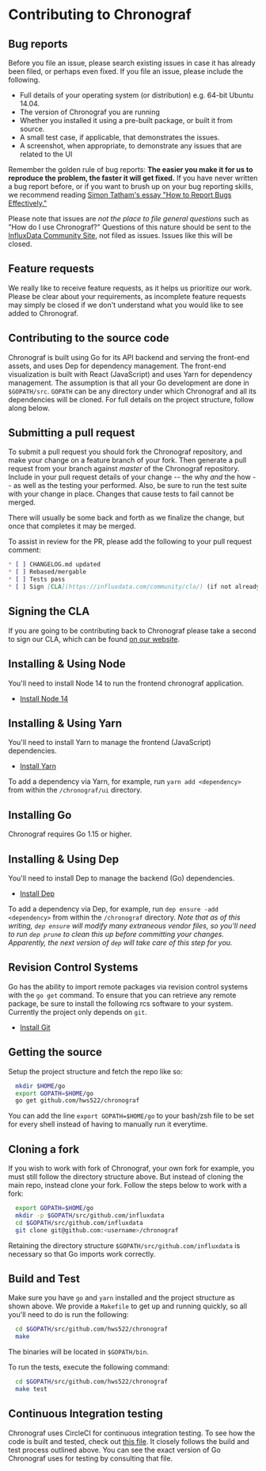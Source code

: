 # Contributing to Chronograf

## Bug reports

Before you file an issue, please search existing issues in case it has already been filed, or perhaps even fixed. If you file an issue, please include the following.

* Full details of your operating system (or distribution) e.g. 64-bit Ubuntu 14.04.
* The version of Chronograf you are running
* Whether you installed it using a pre-built package, or built it from source.
* A small test case, if applicable, that demonstrates the issues.
* A screenshot, when appropriate, to demonstrate any issues that are related to the UI

Remember the golden rule of bug reports: **The easier you make it for us to reproduce the problem, the faster it will get fixed.**
If you have never written a bug report before, or if you want to brush up on your bug reporting skills, we recommend reading [Simon Tatham's essay "How to Report Bugs Effectively."](http://www.chiark.greenend.org.uk/~sgtatham/bugs.html)

Please note that issues are _not the place to file general questions_ such as "How do I use Chronograf?" Questions of this nature should be sent to the [InfluxData Community Site](https://community.influxdata.com), not filed as issues. Issues like this will be closed.

## Feature requests

We really like to receive feature requests, as it helps us prioritize our work. Please be clear about your requirements, as incomplete feature requests may simply be closed if we don't understand what you would like to see added to Chronograf.

## Contributing to the source code

Chronograf is built using Go for its API backend and serving the front-end assets, and uses Dep for dependency management. The front-end visualization is built with React (JavaScript) and uses Yarn for dependency management. The assumption is that all your Go development are done in `$GOPATH/src`. `GOPATH` can be any directory under which Chronograf and all its dependencies will be cloned. For full details on the project structure, follow along below.

## Submitting a pull request

To submit a pull request you should fork the Chronograf repository, and make your change on a feature branch of your fork. Then generate a pull request from your branch against _master_ of the Chronograf repository. Include in your pull request details of your change -- the why _and_ the how -- as well as the testing your performed. Also, be sure to run the test suite with your change in place. Changes that cause tests to fail cannot be merged.

There will usually be some back and forth as we finalize the change, but once that completes it may be merged.

To assist in review for the PR, please add the following to your pull request comment:

```md
* [ ] CHANGELOG.md updated
* [ ] Rebased/mergable
* [ ] Tests pass
* [ ] Sign [CLA](https://influxdata.com/community/cla/) (if not already signed)
```

## Signing the CLA

If you are going to be contributing back to Chronograf please take a second to sign our CLA, which can be found
[on our website](https://influxdata.com/community/cla/).

## Installing & Using Node

You'll need to install Node 14 to run the frontend chronograf application.

* [Install Node 14](https://nodejs.org/en/about/releases/)

## Installing & Using Yarn

You'll need to install Yarn to manage the frontend (JavaScript) dependencies.

* [Install Yarn](https://yarnpkg.com/en/docs/install)

To add a dependency via Yarn, for example, run `yarn add <dependency>` from within the `/chronograf/ui` directory.

## Installing Go

Chronograf requires Go 1.15 or higher.

## Installing & Using Dep

You'll need to install Dep to manage the backend (Go) dependencies.

* [Install Dep](https://github.com/golang/dep)

To add a dependency via Dep, for example, run `dep ensure -add <dependency>` from within the `/chronograf` directory. _Note that as of this writing, `dep ensure` will modify many extraneous vendor files, so you'll need to run `dep prune` to clean this up before committing your changes. Apparently, the next version of `dep` will take care of this step for you._

## Revision Control Systems

Go has the ability to import remote packages via revision control systems with the `go get` command. To ensure that you can retrieve any remote package, be sure to install the following rcs software to your system.
Currently the project only depends on `git`.

* [Install Git](http://git-scm.com/book/en/Getting-Started-Installing-Git)

## Getting the source

Setup the project structure and fetch the repo like so:

```bash
  mkdir $HOME/go
  export GOPATH=$HOME/go
  go get github.com/hws522/chronograf
```

You can add the line `export GOPATH=$HOME/go` to your bash/zsh file to be set for every shell instead of having to manually run it everytime.

## Cloning a fork

If you wish to work with fork of Chronograf, your own fork for example, you must still follow the directory structure above. But instead of cloning the main repo, instead clone your fork. Follow the steps below to work with a fork:

```bash
  export GOPATH=$HOME/go
  mkdir -p $GOPATH/src/github.com/influxdata
  cd $GOPATH/src/github.com/influxdata
  git clone git@github.com:<username>/chronograf
```

Retaining the directory structure `$GOPATH/src/github.com/influxdata` is necessary so that Go imports work correctly.

## Build and Test

Make sure you have `go` and `yarn` installed and the project structure as shown above. We provide a `Makefile` to get up and running quickly, so all you'll need to do is run the following:

```bash
  cd $GOPATH/src/github.com/hws522/chronograf
  make
```

The binaries will be located in `$GOPATH/bin`.

To run the tests, execute the following command:

```bash
  cd $GOPATH/src/github.com/hws522/chronograf
  make test
```

## Continuous Integration testing

Chronograf uses CircleCI for continuous integration testing. To see how the code is built and tested, check out [this file](https://github.com/hws522/chronograf/blob/master/Makefile). It closely follows the build and test process outlined above. You can see the exact version of Go Chronograf uses for testing by consulting that file.
